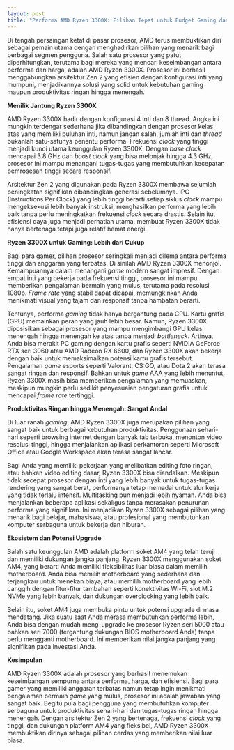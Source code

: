 ```yaml
---
layout: post
title: "Performa AMD Ryzen 3300X: Pilihan Tepat untuk Budget Gaming dan Produktivitas"
---
```


Di tengah persaingan ketat di pasar prosesor, AMD terus membuktikan diri sebagai pemain utama dengan menghadirkan pilihan yang menarik bagi berbagai segmen pengguna. Salah satu prosesor yang patut diperhitungkan, terutama bagi mereka yang mencari keseimbangan antara performa dan harga, adalah AMD Ryzen 3300X. Prosesor ini berhasil menggabungkan arsitektur Zen 2 yang efisien dengan konfigurasi inti yang mumpuni, menjadikannya solusi yang solid untuk kebutuhan gaming maupun produktivitas ringan hingga menengah.

**Menilik Jantung Ryzen 3300X**

AMD Ryzen 3300X hadir dengan konfigurasi 4 inti dan 8 thread. Angka ini mungkin terdengar sederhana jika dibandingkan dengan prosesor kelas atas yang memiliki puluhan inti, namun jangan salah, jumlah inti dan *thread* bukanlah satu-satunya penentu performa. Frekuensi *clock* yang tinggi menjadi kunci utama keunggulan Ryzen 3300X. Dengan *base clock* mencapai 3.8 GHz dan *boost clock* yang bisa melonjak hingga 4.3 GHz, prosesor ini mampu menangani tugas-tugas yang membutuhkan kecepatan pemrosesan tinggi secara responsif.

Arsitektur Zen 2 yang digunakan pada Ryzen 3300X membawa sejumlah peningkatan signifikan dibandingkan generasi sebelumnya. IPC (Instructions Per Clock) yang lebih tinggi berarti setiap siklus *clock* mampu mengeksekusi lebih banyak instruksi, menghasilkan performa yang lebih baik tanpa perlu meningkatkan frekuensi *clock* secara drastis. Selain itu, efisiensi daya juga menjadi perhatian utama, membuat Ryzen 3300X tidak hanya bertenaga tetapi juga relatif hemat energi.

**Ryzen 3300X untuk Gaming: Lebih dari Cukup**

Bagi para gamer, pilihan prosesor seringkali menjadi dilema antara performa tinggi dan anggaran yang terbatas. Di sinilah AMD Ryzen 3300X menonjol. Kemampuannya dalam menangani *game* modern sangat impresif. Dengan empat inti yang bekerja pada frekuensi tinggi, prosesor ini mampu memberikan pengalaman bermain yang mulus, terutama pada resolusi 1080p. *Frame rate* yang stabil dapat dicapai, memungkinkan Anda menikmati visual yang tajam dan responsif tanpa hambatan berarti.

Tentunya, performa *gaming* tidak hanya bergantung pada CPU. Kartu grafis (GPU) memainkan peran yang jauh lebih besar. Namun, Ryzen 3300X diposisikan sebagai prosesor yang mampu mengimbangi GPU kelas menengah hingga menengah ke atas tanpa menjadi *bottleneck*. Artinya, Anda bisa merakit PC gaming dengan kartu grafis seperti NVIDIA GeForce RTX seri 3060 atau AMD Radeon RX 6600, dan Ryzen 3300X akan bekerja dengan baik untuk memaksimalkan potensi kartu grafis tersebut. Pengalaman *game* esports seperti Valorant, CS:GO, atau Dota 2 akan terasa sangat ringan dan responsif. Bahkan untuk *game* AAA yang lebih menuntut, Ryzen 3300X masih bisa memberikan pengalaman yang memuaskan, meskipun mungkin perlu sedikit penyesuaian pengaturan grafis untuk mencapai *frame rate* tertinggi.

**Produktivitas Ringan hingga Menengah: Sangat Andal**

Di luar ranah *gaming*, AMD Ryzen 3300X juga merupakan pilihan yang sangat baik untuk berbagai kebutuhan produktivitas. Penggunaan sehari-hari seperti browsing internet dengan banyak tab terbuka, menonton video resolusi tinggi, hingga menjalankan aplikasi perkantoran seperti Microsoft Office atau Google Workspace akan terasa sangat lancar.

Bagi Anda yang memiliki pekerjaan yang melibatkan editing foto ringan, atau bahkan video editing dasar, Ryzen 3300X bisa diandalkan. Meskipun tidak secepat prosesor dengan inti yang lebih banyak untuk tugas-tugas rendering yang sangat berat, performanya tetap memadai untuk alur kerja yang tidak terlalu intensif. Multitasking pun menjadi lebih nyaman. Anda bisa menjalankan beberapa aplikasi sekaligus tanpa merasakan penurunan performa yang signifikan. Ini menjadikan Ryzen 3300X sebagai pilihan yang menarik bagi pelajar, mahasiswa, atau profesional yang membutuhkan komputer serbaguna untuk bekerja dan hiburan.

**Ekosistem dan Potensi Upgrade**

Salah satu keunggulan AMD adalah platform soket AM4 yang telah teruji dan memiliki dukungan jangka panjang. Ryzen 3300X menggunakan soket AM4, yang berarti Anda memiliki fleksibilitas luar biasa dalam memilih motherboard. Anda bisa memilih motherboard yang sederhana dan terjangkau untuk menekan biaya, atau memilih motherboard yang lebih canggih dengan fitur-fitur tambahan seperti konektivitas Wi-Fi, slot M.2 NVMe yang lebih banyak, dan dukungan overclocking yang lebih baik.

Selain itu, soket AM4 juga membuka pintu untuk potensi upgrade di masa mendatang. Jika suatu saat Anda merasa membutuhkan performa lebih, Anda bisa dengan mudah meng-upgrade ke prosesor Ryzen seri 5000 atau bahkan seri 7000 (tergantung dukungan BIOS motherboard Anda) tanpa perlu mengganti motherboard. Ini memberikan nilai jangka panjang yang signifikan pada investasi Anda.

**Kesimpulan**

AMD Ryzen 3300X adalah prosesor yang berhasil menemukan keseimbangan sempurna antara performa, harga, dan efisiensi. Bagi para gamer yang memiliki anggaran terbatas namun tetap ingin menikmati pengalaman bermain *game* yang mulus, prosesor ini adalah jawaban yang sangat baik. Begitu pula bagi pengguna yang membutuhkan komputer serbaguna untuk produktivitas sehari-hari dan tugas-tugas ringan hingga menengah. Dengan arsitektur Zen 2 yang bertenaga, frekuensi *clock* yang tinggi, dan dukungan platform AM4 yang fleksibel, AMD Ryzen 3300X membuktikan dirinya sebagai pilihan cerdas yang memberikan nilai luar biasa.

